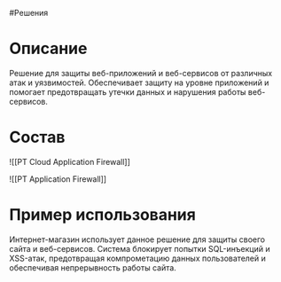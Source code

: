 #Решения 

# Описание

Решение для защиты веб-приложений и веб-сервисов от различных атак и уязвимостей. Обеспечивает защиту на уровне приложений и помогает предотвращать утечки данных и нарушения работы веб-сервисов.

# Состав

![[PT Cloud Application Firewall]]

![[PT Application Firewall]]
# Пример использования

Интернет-магазин использует данное решение для защиты своего сайта и веб-сервисов. Система блокирует попытки SQL-инъекций и XSS-атак, предотвращая компрометацию данных пользователей и обеспечивая непрерывность работы сайта.
